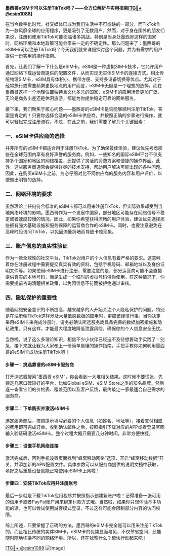 **墨西哥eSIM卡可以注册TikTok吗？——全方位解析与实用指南[[TG💪+ @esim1088](https://t.me/s/esim1088)]**

在当今数字化时代，社交媒体已成为我们生活中不可或缺的一部分，而TikTok作为一款风靡全球的应用程序，更是吸引了无数用户。然而，对于身在国外的朋友们来说，注册和使用TikTok可能面临诸多挑战。特别是当身处墨西哥这样的国家时，网络环境和本地政策可能会带来一定的不确定性。那么问题来了：墨西哥的eSIM卡可以注册TikTok吗？今天我们就来详细探讨这个问题，并为有需求的用户提供一份实用的操作指南。

首先，让我们了解一下什么是eSIM卡。eSIM是一种虚拟SIM卡技术，它允许用户通过网络下载运营商提供的配置文件，从而实现无实体SIM卡的连接方式。相比传统物理SIM卡，eSIM具有体积小、携带方便、支持多设备切换等优点。尤其对于经常旅行或需要频繁更换地点的用户而言，eSIM卡无疑是一个理想的选择。而在墨西哥这样一个地理位置独特且文化多元的国家，eSIM卡的应用场景更加广泛，无论是商务出差还是休闲旅游，都能为你提供稳定可靠的网络服务。

接下来，我们聚焦于核心问题——墨西哥的eSIM卡是否能够顺利注册TikTok。答案是肯定的！只要你选择合适的eSIM卡供应商，并按照正确的步骤进行操作，就可以轻松完成注册流程。不过，在此之前，我们需要了解几个关键因素：

### 一、eSIM卡供应商的选择

并非所有的eSIM卡都适合用于注册TikTok。为了确保最佳体验，建议优先考虑那些在全球范围内享有良好声誉的服务商。例如，一些知名的国际eSIM平台不仅支持多个国家和地区的网络覆盖，还提供了灵活的资费方案和便捷的操作界面。此外，这些服务商通常会提供详尽的技术支持，帮助用户解决可能出现的各种问题。因此，在购买eSIM卡之前，务必仔细对比不同供应商的服务内容和用户评价，以便做出明智的选择。

### 二、网络环境的要求

虽然理论上任何符合标准的eSIM卡都可以用来注册TikTok，但实际效果却受到当地网络环境的影响。墨西哥作为一个发展中国家，部分地区可能存在网络信号不稳定或者速度较慢的情况。因此，如果你希望获得流畅的用户体验，建议优先选择那些拥有强大基础设施和服务保障的运营商合作的eSIM卡。同时，也要注意避免在高峰时段访问TikTok，以免因流量拥堵而导致卡顿现象。

### 三、账户信息的真实性验证

作为一款全球性的社交平台，TikTok对用户的个人信息有着严格的要求。这意味着你在注册过程中需要提交真实有效的资料，包括手机号码、邮箱地址以及身份证明文件等。如果使用eSIM卡进行注册，需要注意的是，部分运营商可能不会直接提供真实的本地号码，而是生成一个临时的虚拟号码供你使用。在这种情况下，你需要提前咨询清楚相关政策，以免因信息不符而被拒绝通过审核。

### 四、隐私保护的重要性

随着网络安全意识的不断提高，越来越多的人开始关注个人隐私保护的问题。特别是在注册像TikTok这样涉及大量敏感数据的应用时，更应该谨慎行事。当你决定采用eSIM卡来完成注册时，请务必确认所选服务商具备完善的数据加密措施和隐私政策。只有这样，才能最大程度地降低泄露风险，确保你的个人信息安全无忧。

当然啦，说了这么多理论知识，相信不少小伙伴已经迫不及待想要动手实践了！别急，接下来就让我为大家奉上一份简单易懂的操作指南，手把手教你如何利用墨西哥的eSIM卡成功注册TikTok吧！

#### 步骤一：挑选靠谱的eSIM卡服务商
打开浏览器搜索“墨西哥 eSIM”，你会看到一大堆相关结果。这时候不要慌张，先锁定几家口碑较好的平台，比如Global eSIM、eSIM Store之类的知名品牌。然后逐一查看它们的价格表、覆盖范围以及客户反馈，最终敲定一家最适合自己需求的服务商。

#### 步骤二：下单购买并激活eSIM卡
选定服务商后，按照提示填写必要的个人信息（如姓名、地址等），接着支付相应的费用即可完成订单。收到确认邮件之后，按照指引下载对应的APP或者登录官网输入验证码激活eSIM卡。整个过程大概只需要几分钟时间，非常方便快捷。

#### 步骤三：设置手机网络连接
激活完成后，回到手机设置页面找到“蜂窝移动网络”选项，开启“蜂窝移动数据”开关，并添加新的APN配置文件。具体参数可以从服务商提供的说明文档中获取，填好之后重启设备就能正常使用eSIM卡上网啦！

#### 步骤四：安装TikTok应用并注册账号
最后一步就是下载TikTok应用程序并按照指示创建新账户啦！记得准备一张可用的信用卡或者PayPal账户用来绑定付款方式哦。当然啦，如果你只想体验基本功能的话，也可以尝试使用游客模式登录，不过这样可能会限制部分内容的访问权限。

综上所述，只要掌握了正确的方法，墨西哥的eSIM卡完全是可以用来注册TikTok的。而且相比传统的实体SIM卡，eSIM卡的优势显而易见，不仅节省空间，还能随时随地切换不同的网络环境。所以，还在犹豫什么？赶快行动起来吧！

[[TG💪+ @esim1088](https://t.me/s/esim1088) ![Image](https://i.postimg.cc/4NQfJmqS/Snipaste-2025-05-13-00-14-12.png)]